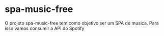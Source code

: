 # spa-music-free
O projeto spa-music-free tem como objetivo ser um SPA de musica. Para isso vamos consumir a API do Spotify  
